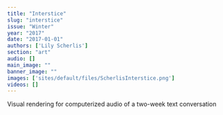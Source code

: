 ```yaml
---
title: "Interstice"
slug: "interstice"
issue: "Winter"
year: "2017"
date: "2017-01-01"
authors: ['Lily Scherlis']
section: "art"
audio: []
main_image: ""
banner_image: ""
images: ['sites/default/files/ScherlisInterstice.png']
videos: []
---
```

Visual rendering for computerized audio of a two-week text conversation

